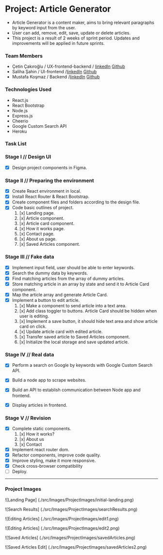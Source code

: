 # Project: Article Generator

- Article Generator is a content maker, aims to bring relevant paragraphs by keyword input from the user.
- User can add, remove, edit, save, update or delete articles.
- This project is a result of 2 weeks of sprint period. Updates and improvements will be applied in future sprints.

### Team Members
- Çetin Çakıroğlu / UX-frontend-backend / [linkedIn](https://www.linkedin.com/in/cakiroglu-cetin/) [Github](https://github.com/cetincakiroglu)
- Saliha Şahin / UI-frontend /[linkedIn](https://www.linkedin.com/in/saliha-%C5%9Fahin-45651a19a/) [Github](https://github.com/SalihaSahin)
- Mustafa Koşmaz / Backend /[linkedIn](https://www.linkedin.com/in/neverrun/) [Github](https://github.com/01mk027)
### Technologies Used
- React.js
- React Bootstrap
- Node.js
- Express.js
- Cheerio
- Google Custom Search API
- Heroku

### Task List

### Stage I // Design UI
- [x] Design project components in Figma.

### Stage II // Preparing the environment
- [x] Create React environment in local.
- [x] Install React Router & React Bootstrap.
- [x] Create component files and folders according to the design file.
- [x] Code basic outlines of project.
    1. [x] Landing page.
    2. [x] Article component.
    3. [x] Article card component.
    4. [x] How it works page.
    5. [x] Contact page.
    6. [x] About us page. 
    7. [x] Saved Articles component.
    
### Stage III // Fake data
- [x] Implement input field, user should be able to enter keywords.
- [x] Search the dummy data by keywords.
- [x] Find matching articles from the array of dummy articles.
- [x] Store matching article in an array by state and send it to Article Card component.
- [x] Map the article array and generate Article Card.
- [x] Implement a button to edit article.
    1. [x] Make a component to send article into a text area.
    2. [x] Add class toggler to buttons. Article Card should be hidden when user is editing.
    3. [x] Implement a save button, it should hide text area and show article card on click.
    4. [x] Update article card with edited article.
    5. [x] Transfer saved article to Saved Articles component.
    6. [x] Initialize the local storage and save updated article.
    

### Stage IV // Real data
- [x] Perform a search on Google by keywords with Google Custom Search API.
- [x] Build a node app to scrape websites.
- [x] Build an API to establish communication between Node app and frontend.
- [x] Display articles in frontend.


### Stage V // Revision
- [x] Complete static components.
    1. [x] How it works?
    2. [x] About us
    3. [x] Contact
- [x] Implement react router dom.
- [x] Refactor components, improve code quality.
- [x] Improve styling, make it more responsive.
- [x] Check cross-browser compatibility
- [ ] Deploy.
---

### Project Images

![Landing Page] (./src/Images/ProjectImages/initial-landing.png)

![Search Results] (./src/Images/ProjectImages/searchResults.png)

![Editing Articles] (./src/Images/ProjectImages/edit1.png)

![Editing Articles] (./src/Images/ProjectImages/edit2.png)

![Saved Articles] (./src/Images/ProjectImages/savedArticles.png)

![Saved Articles Edit] (./src/Images/ProjectImages/savedArticles2.png)